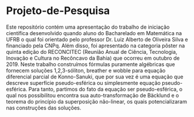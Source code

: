 # Projeto-de-Pesquisa
Este repositório contém uma apresentação do trabalho de iniciação científica desenvolvido quando aluno do Bacharelado em Matemática na UFRB o qual foi orientado pelo professor Dr. Luiz Alberto de Oliveira Silva e financiado pela CNPq.  Além disso, foi apresentado na categoria pôster na quinta edição do RECONCITEC (Reunião Anual de Ciência, Tecnologia, Inovação e Cultura no Recôncavo da Bahia) que ocorreu em outubro de 2019.   Neste trabalho construímos fórmulas puramente algébricas que fornecem soluções 1,2,3-sóliton, breather e wobble para equação diferencial parcial de Konno-Sanuki, que por sua vez é uma equação que descreve superfície pseudo-esférica ou simplesmente equação pseudo-esférica. Para tanto, partimos do fato da equação ser pseudo-esférica, o qual nos possibilitou encontra sua auto-transformação de Bäcklund e o teorema do princípio da superposição não-linear, os quais potencializaram nas construções das soluções. 
